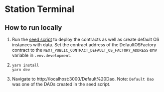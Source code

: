 # Station Terminal

## How to run locally

1. Run the [seed script](https://github.com/Default-DAO/default-core) to deploy the contracts as well as create default OS instances with data. Set the contract address of the DefaultOSFactory contract to the `NEXT_PUBLIC_CONTRACT_DEFAULT_OS_FACTORY_ADDRESS` env variable in `.env.development`.

1. ```
   yarn install
   yarn dev
   ```

1. Navigate to http://localhost:3000/Default%20Dao. Note: `Default Dao` was one of the DAOs created in the seed script.

